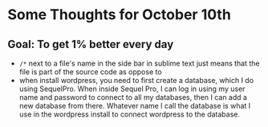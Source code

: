 # Some Thoughts for October 10th 

## Goal: To get 1% better every day

- `/*` next to a file's name in the side bar in sublime text just means that the file is part of the source code as oppose to 
- when install wordpress, you need to first create a database, which I do using SequelPro. When inside Sequel Pro, I can log in using my user name and password to connect to all my databases, then I can add a new database from there. Whatever name I call the database is what I use in the wordpress install to connect wordpress to the database. 
